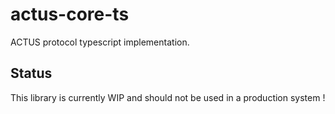 # actus-core-ts

ACTUS protocol typescript implementation.  

## Status

This library is currently WIP and should not be used in a production system !
